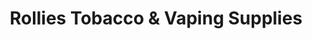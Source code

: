 ---
title: "Rollies Tobacco & Vaping Supplies"
url: /meadville/rollies-tobacco-and-vaping-supplies/
shop: tobacco
---